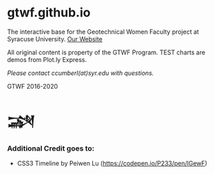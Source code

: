 # gtwf.github.io

The interactive base for the Geotechnical Women Faculty project at Syracuse University.
[Our Website](https://gtwf.syr.edu)

All original content is property of the GTWF Program. TEST charts are demos from Plot.ly Express.

_Please contact ccumberl(at)syr.edu with questions._

GTWF 2016-2020

# &#74448;


### Additional Credit goes to:
+ CSS3 Timeline by Peiwen Lu (https://codepen.io/P233/pen/lGewF)
